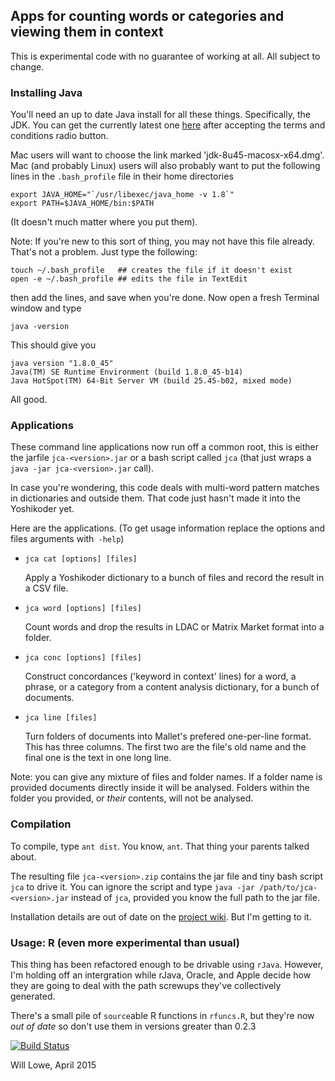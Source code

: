 ## Apps for counting words or categories and viewing them in context

This is experimental code with no guarantee of working at all.
All subject to change.

### Installing Java 

You'll need an up to date Java install for all these things.
Specifically, the JDK.  You can get the currently latest one
[here](http://www.oracle.com/technetwork/java/javase/downloads/jdk8-downloads-2133151.html) after accepting the terms and conditions radio button.  

Mac users will want to choose the link marked
'jdk-8u45-macosx-x64.dmg'.  Mac (and probably Linux) users will also
probably want to put the following lines in the `.bash_profile` file
in their home directories

    export JAVA_HOME="`/usr/libexec/java_home -v 1.8`"
    export PATH=$JAVA_HOME/bin:$PATH

(It doesn't much matter where you put them).

Note: If you're new to this sort of thing, you may not have this file
already.  That's not a problem.  Just type the following:
   
    touch ~/.bash_profile   ## creates the file if it doesn't exist 
    open -e ~/.bash_profile ## edits the file in TextEdit

then add the lines, and save when you're done.  Now open a fresh Terminal window and type

    java -version

This should give you 

    java version "1.8.0_45"
    Java(TM) SE Runtime Environment (build 1.8.0_45-b14)
    Java HotSpot(TM) 64-Bit Server VM (build 25.45-b02, mixed mode)

All good.

### Applications

These command line applications now run off a common root, this is
either the jarfile `jca-<version>.jar` or a bash script called `jca`
(that just wraps a `java -jar jca-<version>.jar` call).

In case you're wondering, this code deals with multi-word pattern
matches in dictionaries and outside them.  That code just hasn't made it into
the Yoshikoder yet.

Here are the applications.  (To get usage information replace the
options and files arguments with` -help`)

* `jca cat [options] [files]`

  Apply a Yoshikoder dictionary to a bunch of files and record the
  result in a CSV file.  

* `jca word [options] [files]`

  Count words and drop the results in LDAC or Matrix Market format into
  a folder.

* `jca conc [options] [files]`
  
  Construct concordances ('keyword in context' lines) for a word, a phrase, 
  or a category from a content analysis dictionary, for a bunch of documents.

* `jca line [files]`

  Turn folders of documents into Mallet's prefered one-per-line
  format.  This has three columns.  The first two are the file's old
  name and the final one is the text in one long line.

Note: you can give any mixture of files and folder names.  If a folder
name is provided documents directly inside it will be analysed.
Folders within the folder you provided, or *their* contents, will not
be analysed.

### Compilation

To compile, type `ant dist`.  You know, `ant`.  That thing your
parents talked about.

The resulting file `jca-<version>.zip` contains the jar file and tiny
bash script `jca` to drive it.  You can ignore
the script and type `java -jar /path/to/jca-<version>.jar` instead of `jca`,
provided you know the full path to the jar file.

Installation details are out of date on the [project
wiki](https://github.com/conjugateprior/jca/wiki).  But I'm getting to
it.

### Usage: R (even more experimental than usual)

This thing has been refactored enough to be drivable using
`rJava`. However, I'm holding off an intergration while rJava, Oracle,
and Apple decide how they are going to deal with the path screwups
they've collectively generated.

There's a small pile of `source`able R functions in `rfuncs.R`, but
they're now *out of date* so don't use them in versions greater than
0.2.3

[![Build Status](https://travis-ci.org/conjugateprior/jca.svg?branch=master)](https://travis-ci.org/conjugateprior/jca)

Will Lowe, April 2015


